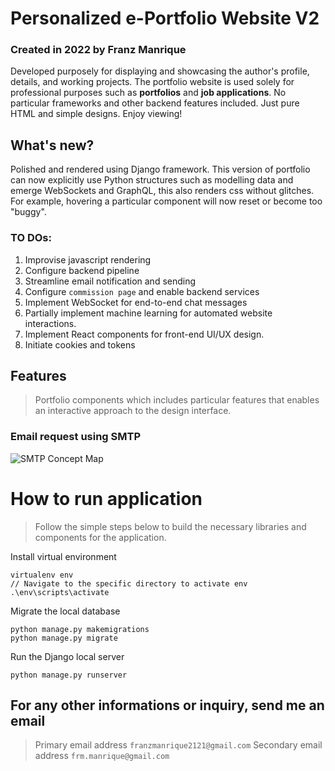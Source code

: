 # Personalized e-Portfolio Website V2

### Created in 2022 by Franz Manrique
Developed purposely for displaying and showcasing the author's profile, details, and working projects. The portfolio website is used solely for professional purposes such as **portfolios** and **job applications**. No particular frameworks and other backend features included. Just pure HTML and simple designs. Enjoy viewing! 

## What's new?
Polished and rendered using Django framework. This version of portfolio can now explicitly use Python structures such as modelling data and emerge WebSockets and GraphQL, this also renders css without glitches. For example, hovering a particular component will now reset or become too "buggy".

### TO DOs:
1. Improvise javascript rendering
2. Configure backend pipeline
3. Streamline email notification and sending
4. Configure `commission page` and enable backend services
5. Implement WebSocket for end-to-end chat messages
6. Partially implement machine learning for automated website interactions.
7. Implement React components for front-end UI/UX design.
8. Initiate cookies and tokens

## Features
> Portfolio components which includes particular features that enables an interactive approach to the design interface.
### Email request using SMTP
![SMTP Concept Map](screentshot/SMTP.webp.)




# How to run application
> Follow the simple steps below to build the necessary libraries and components for the application.

Install virtual environment
```
virtualenv env
// Navigate to the specific directory to activate env
.\env\scripts\activate
```
Migrate the local database
```
python manage.py makemigrations
python manage.py migrate
```
Run the Django local server
```
python manage.py runserver
```




## For any other informations or inquiry, send me an email
>Primary email address
`franzmanrique2121@gmail.com`
>Secondary email address
`frm.manrique@gmail.com`